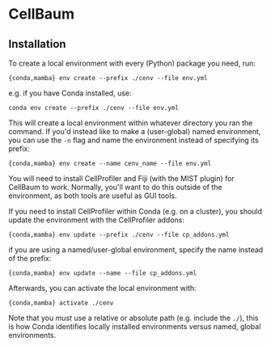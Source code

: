# CellBaum

## Installation
To create a local environment with every (Python) package you need, run:

```
{conda,mamba} env create --prefix ./cenv --file env.yml
```
e.g. if you have Conda installed, use:
```
conda env create --prefix ./cenv --file env.yml
```
This will create a local environment within whatever directory you ran the command. If you'd instead
like to make a (user-global) named environment, you can use the `-n` flag and name the environment
instead of specifying its prefix:
```
{conda,mamba} env create --name cenv_name --file env.yml
```

You will need to install CellProfiler and Fiji (with the MIST plugin) for CellBaum to work.
Normally, you'll want to do this outside of the environment, as both tools are useful
as GUI tools.

If you need to install CellProfiler within Conda (e.g. on a cluster), you should update the environment
with the CellProfiler addons:

```
{conda,mamba} env update --prefix ./cenv --file cp_addons.yml
```
if you are using a named/user-global environment, specify the name instead of the prefix:
```
{conda,mamba} env update --name --file cp_addons.yml
```


Afterwards, you can activate the local environment with:
```
{conda,mamba} activate ./cenv
```
Note that you *must* use a relative or absolute path (e.g. include the `./`), this is how Conda identifies locally installed environments versus named, global environments.

